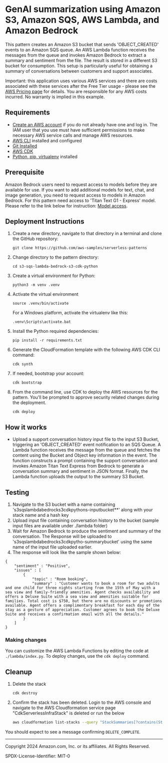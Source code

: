 # GenAI summarization using Amazon S3, Amazon SQS, AWS Lambda, and Amazon Bedrock

This pattern creates an Amazon S3 bucket that sends 'OBJECT_CREATED' events to an Amazon SQS queue. An AWS Lambda function receives the messages from the queue and invokes Amazon Bedrock to extract a summary and sentiment from the file. The result is stored in a different S3 bucket for consumption. This setup is particularly useful for obtaining a summary of conversations between customers and support associates.

Important: this application uses various AWS services and there are costs associated with these services after the Free Tier usage - please see the [AWS Pricing page](https://aws.amazon.com/pricing/) for details. You are responsible for any AWS costs incurred. No warranty is implied in this example.

## Requirements

* [Create an AWS account](https://portal.aws.amazon.com/gp/aws/developer/registration/index.html) if you do not already have one and log in. The IAM user that you use must have sufficient permissions to make necessary AWS service calls and manage AWS resources.
* [AWS CLI](https://docs.aws.amazon.com/cli/latest/userguide/install-cliv2.html) installed and configured
* [Git Installed](https://git-scm.com/book/en/v2/Getting-Started-Installing-Git)
* [AWS CDK](https://docs.aws.amazon.com/cdk/v2/guide/cli.html)
* [Python, pip, virtualenv](https://docs.aws.amazon.com/cdk/latest/guide/work-with-cdk-python.html) installed

## Prerequisite
Amazon Bedrock users need to request access to models before they are available for use. If you want to add additional models for text, chat, and image generation, you need to request access to models in Amazon Bedrock. For this pattern need access to 'Titan Text G1 - Express' model. Please refer to the link below for instruction:
[Model access](https://docs.aws.amazon.com/bedrock/latest/userguide/model-access.html).

## Deployment Instructions

1. Create a new directory, navigate to that directory in a terminal and clone the GitHub repository:
    ``` 
    git clone https://github.com/aws-samples/serverless-patterns
    ```
2. Change directory to the pattern directory:
    ```
    cd s3-sqs-lambda-bedrock-s3-cdk-python
    ```
3. Create a virtual environment for Python:
   ```
   python3 -m venv .venv
   ```
4. Activate the virtual environment
   ```
   source .venv/bin/activate
   ```
   For a Windows platform, activate the virtualenv like this:
   ```
   .venv\Scripts\activate.bat
5. Install the Python required dependencies:
   ```
   pip install -r requirements.txt
   ```
6. Generate the CloudFormation template with the following AWS CDK CLI command:
   ```
   cdk synth
   ```
7. If needed, bootstrap your account:
    ```
    cdk bootstrap
    ```
8. From the command line, use CDK to deploy the AWS resources for the pattern. You'll be prompted to approve security related changes during the deployment.
    ```
    cdk deploy
    ```

## How it works

* Upload a support conversation history input file to the input S3 Bucket, triggering an 'OBJECT_CREATED' event notification to an SQS Queue. A Lambda function receives the message from the queue and fetches the content  using the Bucket and Object key information in the event. The function constructs a prompt containing the support conversation and invokes Amazon Titan Text Express from Bedrock to generate a conversation summary and sentiment in JSON format. Finally, the Lambda function uploads the output to the summary S3 Bucket.


## Testing

1. Navigate to the S3 bucket with a name containing 's3sqslambdabedrocks3cdkpythons-inputbucket**' along with your stack name and a hash key
2. Upload input file containing conversation history to the bucket (sample input files are available under ./lambda folder)
3. Wait for Amazon Bedrock to produce the sentiment and summary of the conversation. The Response will be uploaded to 's3sqslambdabedrocks3cdkpytho-summarybucket' using the same name of the input file uploaded earlier.
4. The response will look like the sample shown below:
```
{
    "sentiment" : "Positive",
    "issues" : [
        {
            "topic" : "Room booking",
            "summary" : "Customer wants to book a room for two adults and one child for three nights starting from the 15th of May with a sea view and family-friendly amenities. Agent checks availability and offers a Deluxe Suite with a sea view and amenities suitable for families. Total cost is $750, but there are no discounts or promotions available. Agent offers a complimentary breakfast for each day of the stay as a gesture of appreciation. Customer agrees to book the Deluxe Suite and receives a confirmation email with all the details."
        }
    ]
}
```


### Making changes

You can customize the AWS Lambda Functions by editing the code at `./lambda/index.py`. To deploy changes, use the `cdk deploy` command.

## Cleanup
 
1. Delete the stack
    ```
    cdk destroy
    ```

2. Confirm the stack has been deleted. Login to the AWS console and navigate to the AWS Cloudformation service page "CdkServerlessInfraStack" is deleted or run the below 
    ```bash
    aws cloudformation list-stacks --query "StackSummaries[?contains(StackName,'S3SqsLambdaBedrockS3CdkPythonStack')].StackStatus"
    ```

You should expect to see a message confirming `DELETE_COMPLETE`.

----
Copyright 2024 Amazon.com, Inc. or its affiliates. All Rights Reserved.

SPDX-License-Identifier: MIT-0
